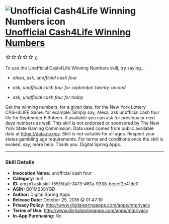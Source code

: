 # &nbsp;<img src="skill_icon" alt="Unofficial Cash4Life Winning Numbers icon" width="36"> [Unofficial Cash4Life Winning Numbers](http://alexa.amazon.com/#skills/amzn1.ask.skill.f5515fa0-7473-461a-9338-bceef2e41de0)
![0 stars](../../images/ic_star_border_black_18dp_1x.png)![0 stars](../../images/ic_star_border_black_18dp_1x.png)![0 stars](../../images/ic_star_border_black_18dp_1x.png)![0 stars](../../images/ic_star_border_black_18dp_1x.png)![0 stars](../../images/ic_star_border_black_18dp_1x.png) 0

To use the Unofficial Cash4Life Winning Numbers skill, try saying...

* *alexa, ask,  unofficial cash four*

* *ask, unofficial cash four for  september twenty second*

* *ask,  unofficial cash four for  today*

Get the winning numbers, for a given date,  for  the  New York Lottery CASH4LIFE Game.  for example:  Simply say,  Alexa, ask unofficial cash four life for September Fifthteen.  If available you can ask for previous or next days numbers as well.  This skill is not endorsed or sponsored by The New York State Gaming Commission.    Data used comes from public available data at  https://data.ny.gov. Skill is not suitable for all ages.  Respect your states gambling age requirements.  For terms and conditions  once the skill is evoked. 
say, more help.   Thank you.  Digital Spring Apps.

***

### Skill Details

* **Invocation Name:** unofficial cash four
* **Category:** null
* **ID:** amzn1.ask.skill.f5515fa0-7473-461a-9338-bceef2e41de0
* **ASIN:** B01M23SYGD
* **Author:** Digital Spring Apps
* **Release Date:** October 25, 2016 @ 01:47:10
* **Privacy Policy:** http://www.digitalspringapps.com/apps/mtprivacy
* **Terms of Use:** http://www.digitalspringapps.com/apps/mtprivacy
* **In-App Purchasing:** No
